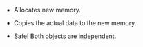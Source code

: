 - Allocates new memory.

- Copies the actual data to the new memory.

- Safe! Both objects are independent.
